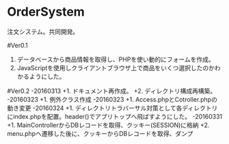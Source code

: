 # OrderSystem
注文システム。共同開発。


#Ver0.1
1. データベースから商品情報を取得し、PHPを使い動的にフォームを作成。
2. JavaScriptを使用しクライアントブラウザ上で商品をいくつ選択したのかわかるようにした。

#Ver0.2
-20160313
    +1. ドキュメント再作成。
    +2. ディレクトリ構成再構築。
-20160323
    +1. 例外クラス作成
-20160323
    +1. Access.phpとCotroller.phpの動き変更
-20160324
    +1. ディレクトリトラバーサル対策として各ディレクトリにindex.phpを配置。header()でアプリトップへ飛ばすようにした。
-20160331
    +1. MainControllerからDBレコードを取得、クッキー(SESSION)に格納
    +2. menu.phpへ遷移した後に、クッキーからDBレコードを取得、ダンプ
